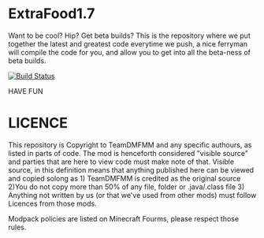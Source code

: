 ExtraFood1.7
============
 Want to be cool? Hip? Get beta builds?
 This is the repository where we put together the latest and greatest code
 everytime we push, a nice ferryman will compile the code for you, and allow you to get into all the
 beta-ness of beta builds.
 
[![Build Status](https://drone.io/github.com/TeamDmfMM/Extra-Food/status.png)](https://drone.io/github.com/TeamDmfMM/Extra-Food/latest)
 
 HAVE FUN
 
 
 LICENCE
============
 This repository is Copyright to TeamDMFMM and any specific authours, as listed in parts of code. The mod is henceforth considered "visible source" and parties that are here to view code must make note of that. Visible source, in this definition means that anything published here can be viewed and copied solong as 1) TeamDMFMM is credited as the original source 2)You do not copy more than 50% of any file, folder or .java/.class file 3) Anything not written by us (or that we've used from other mods) must follow Licences from those mods.
 
 Modpack policies are listed on Minecraft Fourms, please respect those rules.


